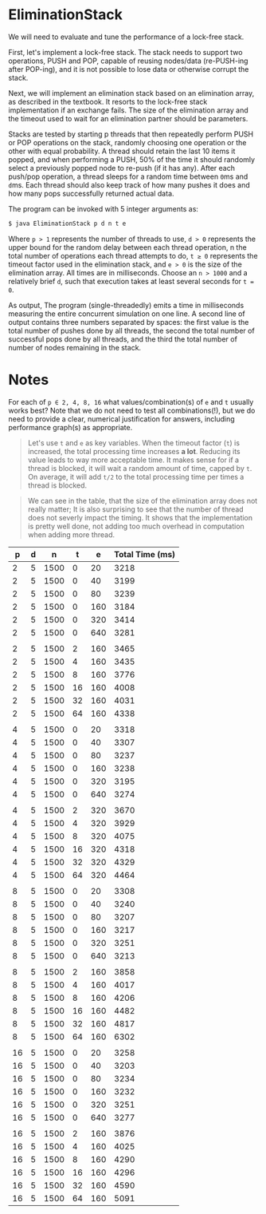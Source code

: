 EliminationStack
================

We will need to evaluate and tune the performance of a lock-free stack.

First, let's implement a lock-free stack. The stack needs to support two operations, PUSH and POP, capable of reusing nodes/data (re-PUSH-ing after POP-ing), and it is not possible to lose data or otherwise corrupt the stack.

Next, we will implement an elimination stack based on an elimination array, as described in the textbook. It resorts to the lock-free stack implementation if an exchange fails. The size of the elimination array and the timeout used to wait for an elimination partner should be parameters.

Stacks are tested by starting p threads that then repeatedly perform PUSH or POP operations on the stack, randomly choosing one operation or the other with equal probability. A thread should retain the last 10 items it popped, and when performing a PUSH, 50% of the time it should randomly select a previously popped node to re-push (if it has any). After each push/pop operation, a thread sleeps for a random time between `0`ms and `d`ms. Each thread should also keep track of how many pushes it does and how many pops successfully returned actual data.


The program can be invoked with 5 integer arguments as:
```bash
$ java EliminationStack p d n t e
```

Where `p > 1` represents the number of threads to use, `d > 0` represents the upper bound for the random delay between each thread operation, n the total number of operations each thread attempts to do, `t ≥ 0` represents the timeout factor used in the elimination stack, and `e > 0` is the size of the elimination array. All times are in milliseconds. Choose an `n > 1000` and a relatively brief `d`, such that execution takes at least several seconds for `t = 0`.

As output, The program (single-threadedly) emits a time in milliseconds measuring the entire concurrent simulation on one line. A second line of output contains three numbers separated by spaces: the first value is the total number of pushes done by all threads, the second the total number of successful pops done by all threads, and the third the total number of number of nodes remaining in the stack.


# Notes

For each of `p ∈ 2, 4, 8, 16` what values/combination(s) of `e` and `t` usually works best? Note that we do not need to test all combinations(!), but we do need to provide a clear, numerical justification for answers, including performance graph(s) as appropriate.

> Let's use `t` and `e` as key variables. When the timeout factor (`t`) is increased, the total processing time increases **a lot**. Reducing its value leads to way more acceptable time. It makes sense for if a thread is blocked, it will wait a random amount of time, capped by `t`. On average, it will add `t/2` to the total processing time per times a thread is blocked.

> We can see in the table, that the size of the elimination array does not really matter; It is also surprising to see that the number of thread does not severly impact the timing. It shows that the implementation is pretty well done, not adding too much overhead in computation when adding more thread.


| p  | d | n    | t  | e   | Total Time (ms) | 
|----|---|------|----|-----|-----------------| 
| 2  | 5 | 1500 | 0  | 20  | 3218            | 
| 2  | 5 | 1500 | 0  | 40  | 3199            | 
| 2  | 5 | 1500 | 0  | 80  | 3239            | 
| 2  | 5 | 1500 | 0  | 160 | 3184            | 
| 2  | 5 | 1500 | 0  | 320 | 3414            | 
| 2  | 5 | 1500 | 0  | 640 | 3281            | 
|    |   |      |    |     |                 | 
| 2  | 5 | 1500 | 2  | 160 | 3465            | 
| 2  | 5 | 1500 | 4  | 160 | 3435            | 
| 2  | 5 | 1500 | 8  | 160 | 3776            | 
| 2  | 5 | 1500 | 16 | 160 | 4008            | 
| 2  | 5 | 1500 | 32 | 160 | 4031            | 
| 2  | 5 | 1500 | 64 | 160 | 4338            | 
|    |   |      |    |     |                 | 
| 4  | 5 | 1500 | 0  | 20  | 3318            | 
| 4  | 5 | 1500 | 0  | 40  | 3307            | 
| 4  | 5 | 1500 | 0  | 80  | 3237            | 
| 4  | 5 | 1500 | 0  | 160 | 3238            | 
| 4  | 5 | 1500 | 0  | 320 | 3195            | 
| 4  | 5 | 1500 | 0  | 640 | 3274            | 
|    |   |      |    |     |                 | 
| 4  | 5 | 1500 | 2  | 320 | 3670            | 
| 4  | 5 | 1500 | 4  | 320 | 3929            | 
| 4  | 5 | 1500 | 8  | 320 | 4075            | 
| 4  | 5 | 1500 | 16 | 320 | 4318            | 
| 4  | 5 | 1500 | 32 | 320 | 4329            | 
| 4  | 5 | 1500 | 64 | 320 | 4464            | 
|    |   |      |    |     |                 | 
| 8  | 5 | 1500 | 0  | 20  | 3308            | 
| 8  | 5 | 1500 | 0  | 40  | 3240            | 
| 8  | 5 | 1500 | 0  | 80  | 3207            | 
| 8  | 5 | 1500 | 0  | 160 | 3217            | 
| 8  | 5 | 1500 | 0  | 320 | 3251            | 
| 8  | 5 | 1500 | 0  | 640 | 3213            | 
|    |   |      |    |     |                 | 
| 8  | 5 | 1500 | 2  | 160 | 3858            | 
| 8  | 5 | 1500 | 4  | 160 | 4017            | 
| 8  | 5 | 1500 | 8  | 160 | 4206            | 
| 8  | 5 | 1500 | 16 | 160 | 4482            | 
| 8  | 5 | 1500 | 32 | 160 | 4817            | 
| 8  | 5 | 1500 | 64 | 160 | 6302            | 
|    |   |      |    |     |                 | 
| 16 | 5 | 1500 | 0  | 20  | 3258            | 
| 16 | 5 | 1500 | 0  | 40  | 3203            | 
| 16 | 5 | 1500 | 0  | 80  | 3234            | 
| 16 | 5 | 1500 | 0  | 160 | 3232            | 
| 16 | 5 | 1500 | 0  | 320 | 3251            | 
| 16 | 5 | 1500 | 0  | 640 | 3277            | 
|    |   |      |    |     |                 | 
| 16 | 5 | 1500 | 2  | 160 | 3876            | 
| 16 | 5 | 1500 | 4  | 160 | 4025            | 
| 16 | 5 | 1500 | 8  | 160 | 4290            | 
| 16 | 5 | 1500 | 16 | 160 | 4296            | 
| 16 | 5 | 1500 | 32 | 160 | 4590            | 
| 16 | 5 | 1500 | 64 | 160 | 5091            | 